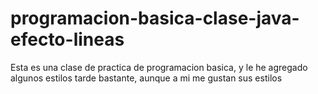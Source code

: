# programacion-basica-clase-java-efecto-lineas
Esta es una clase de practica de programacion basica, y le he agregado algunos estilos tarde bastante, aunque a mi me gustan sus estilos
